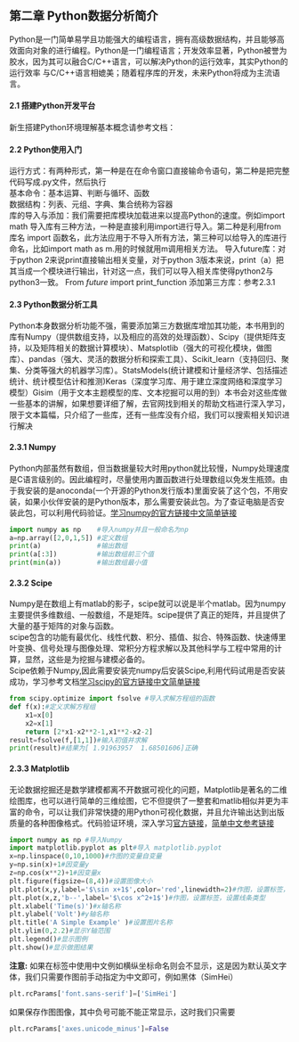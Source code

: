 ## 第二章 Python数据分析简介
Python是一门简单易学且功能强大的编程语言，拥有高级数据结构，并且能够高效面向对象的进行编程。Python是一门编程语言；开发效率显著，Python被誉为胶水，因为其可以融合C/C++语言，可以解决Python的运行效率，其实Python的运行效率 与C/C++语言相媲美；随着程序库的开发，未来Python将成为主流语言。
#### 2.1 搭建Python开发平台
新生搭建Python环境理解基本概念请参考文档：
#### 2.2 Python使用入门
运行方式：有两种形式，第一种是在在命令窗口直接输命令语句，第二种是把完整代码写成.py文件，然后执行<br>
基本命令：基本运算、判断与循环、函数<br>
		数据结构：列表、元组、字典、集合统称为容器<br>
库的导入与添加：我们需要把库模块加载进来以提高Python的速度。例如import math
			导入库有三种方法，一种是直接利用import进行导入。第二种是利用from 库名 import 函数名，此方法应用于不导入所有方法，第三种可以给导入的库进行命名，比如import math as m.用的时候就用m调用相关方法。
导入future库：对于python 2来说print直接输出相关变量，对于python 3版本来说，print（a）把其当成一个模块进行输出，针对这一点，我们可以导入相关库使得python2与python3一致。
From _future_ import print_function
添加第三方库：参考2.3.1
#### 2.3 Python数据分析工具
Python本身数据分析功能不强，需要添加第三方数据库增加其功能，本书用到的库有Numpy（提供数组支持，以及相应的高效的处理函数）、Scipy（提供矩阵支持，以及矩阵相关的数据计算模块）、Matsplotlib（强大的可视化模块，做图库）、pandas（强大、灵活的数据分析和探索工具）、Scikit_learn（支持回归、聚集、分类等强大的机器学习库）。StatsModels(统计建模和计量经济学、包括描述统计、统计模型估计和推测)Keras（深度学习库、用于建立深度网络和深度学习模型）Gisim（用于文本主题模型的库、文本挖掘可以用的到）本书会对这些库做一些基本的讲解，如果想要详细了解，去官网找到相关的帮助文档进行深入学习，限于文本篇幅，只介绍了一些库，还有一些库没有介绍，我们可以搜索相关知识进行解决
#### 2.3.1 Numpy
Python内部虽然有数组，但当数据量较大时用python就比较慢，Numpy处理速度是C语言级别的。因此编程时，尽量使用内置函数进行处理数组以免发生瓶颈。由于我安装的是anoconda(一个开源的Python发行版本)里面安装了这个包，不用安装，如果小伙伴安装的是Python版本，那么需要安装此包。为了查证电脑是否安装此包，可以利用代码验证。[学习numpy的官方链接](http://www.numpy.org/index.html)[中文简单链接](http://reverland.org/python/2012/08/22/numpy/)
```py
import numpy as np    #导入numpy并且一般命名为np
a=np.array([2,0,1,5]) #定义数组
print(a)              #输出数组
print(a[:3])          #输出数组前三个值
print(min(a))         #输出数组最小值
```    
#### 2.3.2 Scipe
Numpy是在数组上有matlab的影子，scipe就可以说是半个matlab。因为numpy主要提供多维数组、一般数组，不是矩阵。scipe提供了真正的矩阵，并且提供了大量的基于矩阵的对象与函数。<br>
scipe包含的功能有最优化、线性代数、积分、插值、拟合、特殊函数、快速傅里叶变换、信号处理与图像处理、常积分方程求解以及其他科学与工程中常用的计算，显然，这些是为挖掘与建模必备的。 <br>
Scipe依赖于Numpy,因此需要安装完numpy后安装Scipe,利用代码试用是否安装成功，学习参考文档[学习scipy的官方链接](http://www.scipy.org/index.html)[中文简单链接](http://reverland.org/python/2012/08/24/scipy/)
```py
from scipy.optimize import fsolve #导入求解方程组的函数
def f(x):#定义求解方程组
    x1=x[0]
    x2=x[1]
    return [2*x1-x2**2-1,x1**2-x2-2]
result=fsolve(f,[1,1])#输入初值并求解
print(result)#结果为[ 1.91963957  1.68501606]正确
```
#### 2.3.3 Matplotlib
无论数据挖掘还是数学建模都离不开数据可视化的问题，Matplotlib是著名的二维绘图库，也可以进行简单的三维绘图，它不但提供了一整套和matlib相似并更为丰富的命令，可以让我们非常快捷的用Python可视化数据，并且允许输出达到出版质量的各种图像格式。代码验证环境，深入学习[官方链接](http://www.matplotlib.org/index.html)，[简单中文参考链接](http://reverland.org/python/2012/09/07/matplotlib-tutorial/)
```py
import numpy as np #导入Numpy
import matplotlib.pyplot as plt#导入 matplotlib.pyplot
x=np.linspace(0,10,1000)#作图的变量自变量
y=np.sin(x)+1#因变量y
z=np.cos(x**2)+1#因变量x
plt.figure(figsize=(8,4))#设置图像大小
plt.plot(x,y,label='$\sin x+1$',color='red',linewidth=2)#作图，设置标签，设置线条颜色、设置线条大小
plt.plot(x,z,'b--',label='$\cos x^2+1$')#作图，设置标签，设置线条类型
plt.xlabel('Time(s)')#x轴名称
plt.ylabel('Volt')#y轴名称
plt.title('A Simple Example' )#设置图片名称
plt.ylim(0,2.2)#显示Y轴范围
plt.legend()#显示图例
plt.show()#显示做图结果
```
**注意:**
如果在标签中使用中文例如横纵坐标命名则会不显示，这是因为默认英文字体，我们只需要作图前手动指定为中文即可，例如黑体（SimHei）<br>
```py
plt.rcParams['font.sans-serif']=['SimHei']
```
如果保存作图图像，其中负号可能不能正常显示，这时我们只需要
```py
plt.rcParams['axes.unicode_minus']=False
```

